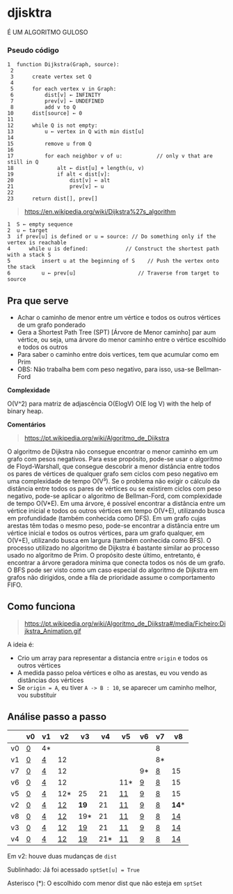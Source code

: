 # djisktra

É UM ALGORITMO GULOSO

### Pseudo código

````
1  function Dijkstra(Graph, source):
 2
 3      create vertex set Q
 4
 5      for each vertex v in Graph:             
 6          dist[v] ← INFINITY                  
 7          prev[v] ← UNDEFINED                 
 8          add v to Q                      
10      dist[source] ← 0                        
11      
12      while Q is not empty:
13          u ← vertex in Q with min dist[u]    
14                                              
15          remove u from Q
16          
17          for each neighbor v of u:           // only v that are still in Q
18              alt ← dist[u] + length(u, v)
19              if alt < dist[v]:               
20                  dist[v] ← alt
21                  prev[v] ← u
22
23      return dist[], prev[]
````

> https://en.wikipedia.org/wiki/Dijkstra%27s_algorithm

````
1  S ← empty sequence
2  u ← target
3  if prev[u] is defined or u = source: // Do something only if the vertex is reachable
4      while u is defined:            // Construct the shortest path with a stack S
5          insert u at the beginning of S    // Push the vertex onto the stack
6          u ← prev[u]                    // Traverse from target to source
````

## Pra que serve

+ Achar o caminho de menor entre um vértice e todos os outros vértices de um grafo ponderado
+ Gera a  Shortest Path Tree (SPT) [Árvore de Menor caminho] par aum vértice, ou seja, uma árvore do menor caminho entre o vértice escolhido e todos os outros
+ Para saber o caminho entre dois vertices, tem que acumular como em Prim
+ OBS: Não trabalha bem com peso negativo, para isso, usa-se Bellman-Ford


**Complexidade**

O(V^2) para matriz de adjascência
O(ElogV) O(E log V) with the help of binary heap.

**Comentários**

> https://pt.wikipedia.org/wiki/Algoritmo_de_Dijkstra

O algoritmo de Dijkstra não consegue encontrar o menor caminho em um grafo com pesos negativos. Para esse propósito, pode-se usar o algoritmo de Floyd-Warshall, que consegue descobrir a menor distância entre todos os pares de vértices de qualquer grafo sem ciclos com peso negativo em uma complexidade de tempo O(V³). Se o problema não exigir o cálculo da distância entre todos os pares de vértices ou se existirem ciclos com peso negativo, pode-se aplicar o algoritmo de Bellman-Ford, com complexidade de tempo O(V*E). Em uma árvore, é possível encontrar a distância entre um vértice inicial e todos os outros vértices em tempo O(V+E), utilizando busca em profundidade (também conhecida como DFS). Em um grafo cujas arestas têm todas o mesmo peso, pode-se encontrar a distância entre um vértice inicial e todos os outros vértices, para um grafo qualquer, em O(V+E), utilizando busca em largura (também conhecida como BFS). O processo utilizado no algoritmo de Dijkstra é bastante similar ao processo usado no algoritmo de Prim. O propósito deste último, entretanto, é encontrar a árvore geradora mínima que conecta todos os nós de um grafo. O BFS pode ser visto como um caso especial do algoritmo de Dijkstra em grafos não dirigidos, onde a fila de prioridade assume o comportamento FIFO.


## Como funciona

> https://pt.wikipedia.org/wiki/Algoritmo_de_Dijkstra#/media/Ficheiro:Dijkstra_Animation.gif

A ideia é:
+ Crio um array para representar a distancia entre `origin` e todos os outros
 vértices
+ A medida passo peloa vértices e olho as arestas, eu vou vendo as distâncias dos vértices
+ Se `origin = A`, eu tiver `A -> B : 10`, se aparecer um caminho melhor, vou substituir



## Análise passo a passo






|      | v0       | v1       | v2        | v3        | v4   | v5        | v6       | v7       | v8        |
| ---- | -------- | -------- | --------- | --------- | ---- | --------- | -------- | -------- | --------- |
| v0   | <u>0</u> | 4*       |           |           |      |           |          | 8        |           |
| v1   | <u>0</u> | <u>4</u> | 12        |           |      |           |          | 8*       |           |
| v7   | <u>0</u> | <u>4</u> | 12        |           |      |           | 9*       | <u>8</u> | 15        |
| v6   | <u>0</u> | <u>4</u> | 12        |           |      | 11*       | <u>9</u> | <u>8</u> | 15        |
| v5   | <u>0</u> | <u>4</u> | 12*       | 25        | 21   | <u>11</u> | <u>9</u> | <u>8</u> | 15        |
| v2   | <u>0</u> | <u>4</u> | <u>12</u> | **19**    | 21   | <u>11</u> | <u>9</u> | <u>8</u> | **14***   |
| v8   | <u>0</u> | <u>4</u> | <u>12</u> | 19*       | 21   | <u>11</u> | <u>9</u> | <u>8</u> | <u>14</u> |
| v3   | <u>0</u> | <u>4</u> | <u>12</u> | <u>19</u> | 21   | <u>11</u> | <u>9</u> | <u>8</u> | <u>14</u> |
| v4   | <u>0</u> | <u>4</u> | <u>12</u> | <u>19</u> | 21*  | <u>11</u> | <u>9</u> | <u>8</u> | <u>14</u> |

Em v2: houve duas mudanças de `dist`

Sublinhado: Já foi acessado `sptSet[u] = True`

Asterisco (*): O escolhido com menor dist que não esteja em `sptSet`



